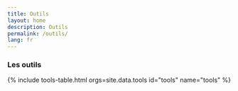 ```yaml
---
title: Outils
layout: home
description: Outils
permalink: /outils/
lang: fr
---
```


<section id="tools" class="bg-gray-light">
  <div class="container-lg p-responsive py-5 py-md-6 text-center">
    <h3 class="alt-h2 mb-4">Les outils</h3>
    <div class="tools-grid" id="tools-grid">
      {% include tools-table.html orgs=site.data.tools id="tools" name="tools" %}
    </div>
  </div>
</section>
